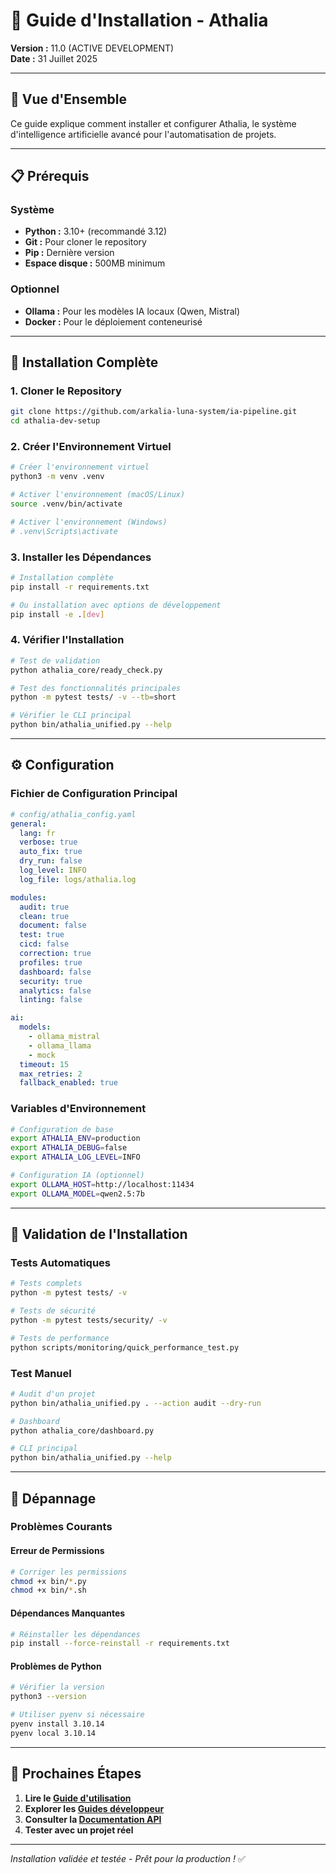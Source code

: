 # 🚀 Guide d'Installation - Athalia

**Version :** 11.0 (ACTIVE DEVELOPMENT)  
**Date :** 31 Juillet 2025

---

## 🎯 **Vue d'Ensemble**

Ce guide explique comment installer et configurer Athalia, le système d'intelligence artificielle avancé pour l'automatisation de projets.

---

## 📋 **Prérequis**

### **Système**
- **Python :** 3.10+ (recommandé 3.12)
- **Git :** Pour cloner le repository
- **Pip :** Dernière version
- **Espace disque :** 500MB minimum

### **Optionnel**
- **Ollama :** Pour les modèles IA locaux (Qwen, Mistral)
- **Docker :** Pour le déploiement conteneurisé

---

## 🚀 **Installation Complète**

### **1. Cloner le Repository**
```bash
git clone https://github.com/arkalia-luna-system/ia-pipeline.git
cd athalia-dev-setup
```

### **2. Créer l'Environnement Virtuel**
```bash
# Créer l'environnement virtuel
python3 -m venv .venv

# Activer l'environnement (macOS/Linux)
source .venv/bin/activate

# Activer l'environnement (Windows)
# .venv\Scripts\activate
```

### **3. Installer les Dépendances**
```bash
# Installation complète
pip install -r requirements.txt

# Ou installation avec options de développement
pip install -e .[dev]
```

### **4. Vérifier l'Installation**
```bash
# Test de validation
python athalia_core/ready_check.py

# Test des fonctionnalités principales
python -m pytest tests/ -v --tb=short

# Vérifier le CLI principal
python bin/athalia_unified.py --help
```

---

## ⚙️ **Configuration**

### **Fichier de Configuration Principal**
```yaml
# config/athalia_config.yaml
general:
  lang: fr
  verbose: true
  auto_fix: true
  dry_run: false
  log_level: INFO
  log_file: logs/athalia.log

modules:
  audit: true
  clean: true
  document: false
  test: true
  cicd: false
  correction: true
  profiles: true
  dashboard: false
  security: true
  analytics: false
  linting: false

ai:
  models:
    - ollama_mistral
    - ollama_llama
    - mock
  timeout: 15
  max_retries: 2
  fallback_enabled: true
```

### **Variables d'Environnement**
```bash
# Configuration de base
export ATHALIA_ENV=production
export ATHALIA_DEBUG=false
export ATHALIA_LOG_LEVEL=INFO

# Configuration IA (optionnel)
export OLLAMA_HOST=http://localhost:11434
export OLLAMA_MODEL=qwen2.5:7b
```

---

## 🧪 **Validation de l'Installation**

### **Tests Automatiques**
```bash
# Tests complets
python -m pytest tests/ -v

# Tests de sécurité
python -m pytest tests/security/ -v

# Tests de performance
python scripts/monitoring/quick_performance_test.py
```

### **Test Manuel**
```bash
# Audit d'un projet
python bin/athalia_unified.py . --action audit --dry-run

# Dashboard
python athalia_core/dashboard.py

# CLI principal
python bin/athalia_unified.py --help
```

---

## 🔧 **Dépannage**

### **Problèmes Courants**

#### **Erreur de Permissions**
```bash
# Corriger les permissions
chmod +x bin/*.py
chmod +x bin/*.sh
```

#### **Dépendances Manquantes**
```bash
# Réinstaller les dépendances
pip install --force-reinstall -r requirements.txt
```

#### **Problèmes de Python**
```bash
# Vérifier la version
python3 --version

# Utiliser pyenv si nécessaire
pyenv install 3.10.14
pyenv local 3.10.14
```

---

## 🎯 **Prochaines Étapes**

1. **Lire le [Guide d'utilisation](USAGE.md)**
2. **Explorer les [Guides développeur](../DEVELOPER/)**
3. **Consulter la [Documentation API](../API/)**
4. **Tester avec un projet réel**

---

*Installation validée et testée - Prêt pour la production !* ✅
